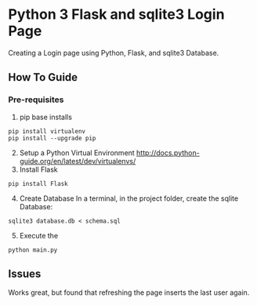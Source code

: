 # Python 3 Flask and sqlite3 Login Page
Creating a Login page using Python, Flask, and sqlite3 Database.

## How To Guide
### Pre-requisites
1. pip base installs
```
pip install virtualenv
pip install --upgrade pip
```
2. Setup a Python Virtual Environment
http://docs.python-guide.org/en/latest/dev/virtualenvs/
3. Install Flask
```
pip install Flask
```
4. Create Database
In a terminal, in the project folder, create the sqlite Database:
```
sqlite3 database.db < schema.sql
```
5. Execute the
```
python main.py
```
## Issues
Works great, but found that refreshing the page inserts the last user again.
